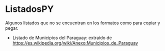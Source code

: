 # ListadosPY
Algunos listados que no se encuentran en los formatos como para copiar y pegar. 
* Listado de Municipios del Paraguay: extraído de https://es.wikipedia.org/wiki/Anexo:Municipios_de_Paraguay
